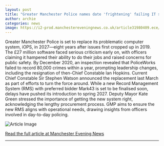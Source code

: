 ```yaml
---
layout: post
title: "Greater Manchester Police names date 'frightening' failing IT system will finally be replaced"
author: archie
categories: news
image: https://i2-prod.manchestereveningnews.co.uk/article31980409.ece/ALTERNATES/s1200/1_Headline.jpg
---
```

Greater Manchester Police is set to replace its problematic computer system, iOPS, in 2027—eight years after issues first cropped up in 2019. The £27 million software faced serious criticism early on, with officers claiming it hampered their ability to do their jobs and raised concerns for public safety. By December 2020, an inspection revealed that PoliceWorks failed to record 80,000 crimes within a year, prompting leadership changes, including the resignation of then-Chief Constable Ian Hopkins. Current Chief Constable Sir Stephen Watson announced the replacement last March as part of efforts to turn the force around. While a new Record Management System (RMS) with preferred bidder Mark43 is set to be finalised soon, delays have pushed its introduction to spring 2027. Deputy Mayor Kate Green stressed the importance of getting the new system right, acknowledging the lengthy procurement process. GMP aims to ensure the new RMS aligns with operational needs, drawing insights from officers involved in day-to-day policing.

![Article Image](https://i2-prod.manchestereveningnews.co.uk/article31980409.ece/ALTERNATES/s1200/1_Headline.jpg)

[Read the full article at Manchester Evening News](https://www.manchestereveningnews.co.uk/news/greater-manchester-news/greater-manchester-police-names-date-32528798)

---
